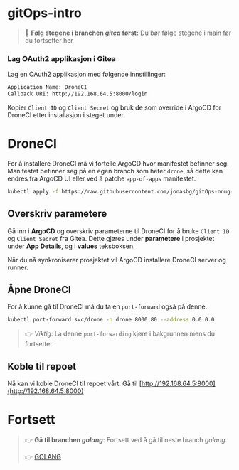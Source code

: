# gitOps-intro

> 👋 **Følg stegene i branchen _gitea_ først:** Du bør følge stegene i main før du fortsetter her

### Lag OAuth2 applikasjon i Gitea

Lag en OAuth2 applikasjon med følgende innstillinger:
```bash
Application Name: DroneCI
Callback URI: http://192.168.64.5:8000/login
```

Kopier `Client ID` og `Client Secret` og bruk de som override i ArgoCD for DroneCI etter installasjon i steget under.

# DroneCI
For å installere DroneCI må vi fortelle ArgoCD hvor manifestet befinner seg. Manifestet befinner seg på en egen branch som heter `drone`, så dette kan endres fra ArgoCD UI eller ved å patche `app-of-apps` manifestet.
```bash
kubectl apply -f https://raw.githubusercontent.com/jonasbg/gitOps-nnug-demo/drone/applications/app-of-apps.yml
```

## Overskriv parametere
Gå inn i **ArgoCD** og overskriv parameterne til DroneCI for å bruke `Client ID` og `Client Secret` fra Gitea. Dette gjøres under **parametere** i prosjektet under **App Details**, og i **values** teksboksen.

Når du nå synkroniserer prosjektet vil ArgoCD installere DroneCI server og runner.

## Åpne DroneCI
For å kunne gå til DroneCI må du ta en `port-forward` også på denne.
```bash
kubectl port-forward svc/drone -n drone 8000:80 --address 0.0.0.0
```

> 👉 *Viktig*: La denne `port-forwarding` kjøre i bakgrunnen mens du fortsetter.

## Koble til repoet
Nå kan vi koble DroneCI til repoet vårt. Gå til [http://192.168.64.5:8000](http://192.168.64.5:8000)

# Fortsett
> 👉 **Gå til branchen _golang_**: Fortsett ved å gå til neste branch _golang_.
> 
> 👉 [GOLANG](https://github.com/jonasbg/gitOps-intro/tree/golang)
